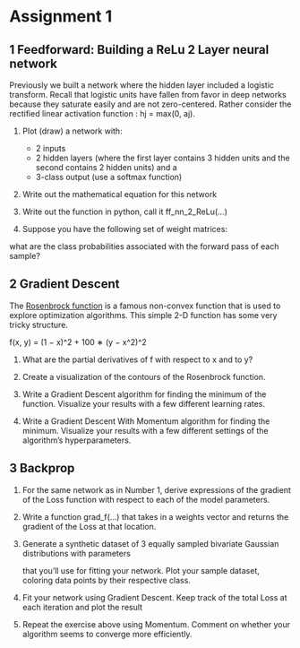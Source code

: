 # Assignment 1

## 1 Feedforward: Building a ReLu 2 Layer neural network

Previously we built a network where the hidden layer included a logistic transform.
Recall that logistic units have fallen from favor in deep networks because
they saturate easily and are not zero-centered. Rather consider the rectified
linear activation function : hj = max(0, aj).

1. Plot (draw) a network with:
    * 2 inputs
    * 2 hidden layers (where the first layer contains 3 hidden units and the 
    second contains 2 hidden units) and a
    * 3-class output (use a softmax function)

2. Write out the mathematical equation for this network

3. Write out the function in python, call it ff_nn_2_ReLu(...)

4. Suppose you have the following set of weight matrices:

what are the class probabilities associated with the forward pass of each
sample?

## 2 Gradient Descent

The [Rosenbrock function](https://en.wikipedia.org/wiki/Rosenbrock_function) is a famous non-convex function that is used to explore
optimization algorithms. This simple 2-D function has some very tricky
structure.

f(x, y) = (1 − x)^2 + 100 ∗ (y − x^2)^2

1. What are the partial derivatives of f with respect to x and to y?

2. Create a visualization of the contours of the Rosenbrock function.

3. Write a Gradient Descent algorithm for finding the minimum of the function.
Visualize your results with a few different learning rates.

4. Write a Gradient Descent With Momentum algorithm for finding the minimum.
Visualize your results with a few different settings of the algorithm’s
hyperparameters.


## 3 Backprop

1.  For the same network as in Number 1, derive expressions of the gradient
of the Loss function with respect to each of the model parameters.

2. Write a function grad_f(...) that takes in a weights vector and returns
the gradient of the Loss at that location.

3. Generate a synthetic dataset of 3 equally sampled bivariate Gaussian distributions
with parameters

   that you’ll use for fitting your network. Plot your sample dataset, coloring
data points by their respective class.

4. Fit your network using Gradient Descent. Keep track of the total Loss at
each iteration and plot the result

5. Repeat the exercise above using Momentum. Comment on whether your
algorithm seems to converge more efficiently.